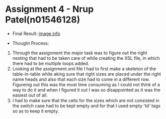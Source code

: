 # Assignment 4 - Nrup Patel(n01546128) 

- Final Result: [image info](../Assignment4_Nrup/XML%20Assignment_Nrup.png)

- Thought Process: 
1. Through the assignment the major task was to figure out the right nesting that had to be taken care of while creating the XSL file, in which there had to be multiple loops added.
2. Looking at the assignment.xml file I had to first make a skeleton of the table-in-table while aking sure that right sizes are placed under the right name heads and also that each size had to come in a different row. Figureing out this was the most time consuming as I could not think of a way to do it and when I figured it out I was so disappointed as it was the easiest out of all.
3. I had to make sure that the cells for the sizes which are not consisted in the switch case had to be kept empty and for that I used empty 'td' tags so as to keep it empty.